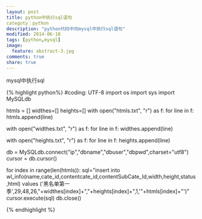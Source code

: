 ```yaml
---
layout: post
title: python中执行sql语句
categoty：python
description: "python代码中向mysql中执行sql语句"
modified: 2014-06-18
tags: [python,mysql]
image:
  feature: abstract-3.jpg
comments: true
share: true
---
```

mysql中执行sql

{% highlight python%}
#coding: UTF-8
import os
import sys
import MySQLdb

htmls = []
widthes=[]
heights=[]
with open("htmls.txt", "r") as f:
     for line in f:
          htmls.append(line)

with open("widthes.txt", "r") as f:
     for line in f:
          widthes.append(line)

with open("heights.txt", "r") as f:
     for line in f:
          heights.append(line)

db = MySQLdb.connect("ip","dbname","dbuser","dbpwd",charset="utf8")
cursor = db.cursor()

for index in range(len(htmls)):
    sql="insert into wl_info(name,cate_id,contentcate_id,contentSubCate_Id,width,height,status,html) values ('黑名单第一季',29,48,26,"+widthes[index]+","+heights[index]+",1,'"+htmls[index]+"')"
    cursor.execute(sql)
db.close()

{% endhighlight %}
